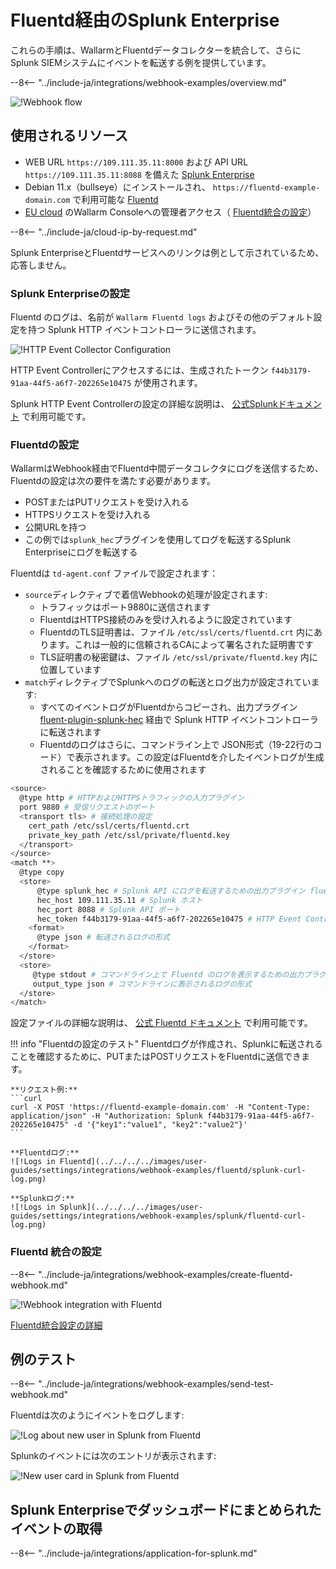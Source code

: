 [splunk-dashboard-by-wallarm-img]: ../../../../images/user-guides/settings/integrations/splunk-dashboard-by-wallarm.png

# Fluentd経由のSplunk Enterprise

これらの手順は、WallarmとFluentdデータコレクターを統合して、さらにSplunk SIEMシステムにイベントを転送する例を提供しています。

--8<-- "../include-ja/integrations/webhook-examples/overview.md"

![!Webhook flow](../../../../images/user-guides/settings/integrations/webhook-examples/fluentd/splunk-scheme.png)

## 使用されるリソース

* WEB URL `https://109.111.35.11:8000` および API URL `https://109.111.35.11:8088` を備えた [Splunk Enterprise](#splunk-enterprise-configuration)
* Debian 11.x（bullseye）にインストールされ、 `https://fluentd-example-domain.com` で利用可能な [Fluentd](#fluentd-configuration)
* [EU cloud](https://my.wallarm.com) のWallarm Consoleへの管理者アクセス（ [Fluentd統合の設定](#configuration-of-fluentd-integration)）

--8<-- "../include-ja/cloud-ip-by-request.md"

Splunk EnterpriseとFluentdサービスへのリンクは例として示されているため、応答しません。

### Splunk Enterpriseの設定

Fluentd のログは、名前が `Wallarm Fluentd logs` およびその他のデフォルト設定を持つ Splunk HTTP イベントコントローラに送信されます。

![!HTTP Event Collector Configuration](../../../../images/user-guides/settings/integrations/webhook-examples/splunk/fluentd-setup.png)

HTTP Event Controllerにアクセスするには、生成されたトークン `f44b3179-91aa-44f5-a6f7-202265e10475` が使用されます。

Splunk HTTP Event Controllerの設定の詳細な説明は、 [公式Splunkドキュメント](https://docs.splunk.com/Documentation/Splunk/8.0.5/Data/UsetheHTTPEventCollector) で利用可能です。

### Fluentdの設定

WallarmはWebhook経由でFluentd中間データコレクタにログを送信するため、Fluentdの設定は次の要件を満たす必要があります。

* POSTまたはPUTリクエストを受け入れる
* HTTPSリクエストを受け入れる
* 公開URLを持つ
* この例では`splunk_hec`プラグインを使用してログを転送するSplunk Enterpriseにログを転送する

Fluentdは `td-agent.conf` ファイルで設定されます：

* `source`ディレクティブで着信Webhookの処理が設定されます:
    * トラフィックはポート9880に送信されます
    * FluentdはHTTPS接続のみを受け入れるように設定されています
    * FluentdのTLS証明書は、ファイル `/etc/ssl/certs/fluentd.crt` 内にあります。これは一般的に信頼されるCAによって署名された証明書です
    * TLS証明書の秘密鍵は、ファイル `/etc/ssl/private/fluentd.key` 内に位置しています
* `match`ディレクティブでSplunkへのログの転送とログ出力が設定されています:
    * すべてのイベントログがFluentdからコピーされ、出力プラグイン [fluent-plugin-splunk-hec](https://github.com/splunk/fluent-plugin-splunk-hec) 経由で Splunk HTTP イベントコントローラに転送されます
    * Fluentdのログはさらに、コマンドライン上で JSON形式（19-22行のコード）で表示されます。この設定はFluentdを介したイベントログが生成されることを確認するために使用されます

```bash linenums="1"
<source>
  @type http # HTTPおよびHTTPSトラフィックの入力プラグイン
  port 9880 # 受信リクエストのポート
  <transport tls> # 接続処理の設定
    cert_path /etc/ssl/certs/fluentd.crt
    private_key_path /etc/ssl/private/fluentd.key
  </transport>
</source>
<match **>
  @type copy
  <store>
      @type splunk_hec # Splunk API にログを転送するための出力プラグイン fluent-plugin-splunk-hec を経由した HTTP Event Controller
      hec_host 109.111.35.11 # Splunk ホスト
      hec_port 8088 # Splunk API ポート
      hec_token f44b3179-91aa-44f5-a6f7-202265e10475 # HTTP Event Controller トークン
    <format>
      @type json # 転送されるログの形式
    </format>
  </store>
  <store>
     @type stdout # コマンドライン上で Fluentd のログを表示するための出力プラグイン
     output_type json # コマンドラインに表示されるログの形式
  </store>
</match>
```

設定ファイルの詳細な説明は、 [公式 Fluentd ドキュメント](https://docs.fluentd.org/configuration/config-file) で利用可能です。

!!! info "Fluentdの設定のテスト"
    Fluentdログが作成され、Splunkに転送されることを確認するために、PUTまたはPOSTリクエストをFluentdに送信できます。

    **リクエスト例:**
    ```curl
    curl -X POST 'https://fluentd-example-domain.com' -H "Content-Type: application/json" -H "Authorization: Splunk f44b3179-91aa-44f5-a6f7-202265e10475" -d '{"key1":"value1", "key2":"value2"}'
    ```

    **Fluentdログ:**
    ![!Logs in Fluentd](../../../../images/user-guides/settings/integrations/webhook-examples/fluentd/splunk-curl-log.png)

    **Splunkログ:**
    ![!Logs in Splunk](../../../../images/user-guides/settings/integrations/webhook-examples/splunk/fluentd-curl-log.png)

### Fluentd 統合の設定

--8<-- "../include-ja/integrations/webhook-examples/create-fluentd-webhook.md"

![!Webhook integration with Fluentd](../../../../images/user-guides/settings/integrations/add-fluentd-integration.png)

[Fluentd統合設定の詳細](../fluentd.md)

## 例のテスト

--8<-- "../include-ja/integrations/webhook-examples/send-test-webhook.md"

Fluentdは次のようにイベントをログします:

![!Log about new user in Splunk from Fluentd](../../../../images/user-guides/settings/integrations/webhook-examples/fluentd/splunk-user-log.png)

Splunkのイベントには次のエントリが表示されます:

![!New user card in Splunk from Fluentd](../../../../images/user-guides/settings/integrations/webhook-examples/splunk/fluentd-user.png)

## Splunk Enterpriseでダッシュボードにまとめられたイベントの取得

--8<-- "../include-ja/integrations/application-for-splunk.md"